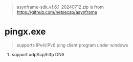 > asynframe-sdk_v1.6.1-20240712.zip is from https://github.com/netsecsp/asynframe  

# pingx.exe 
> supports IPv4/IPv6 ping client program under windows  

1. support udp/tcp/http DNS  
